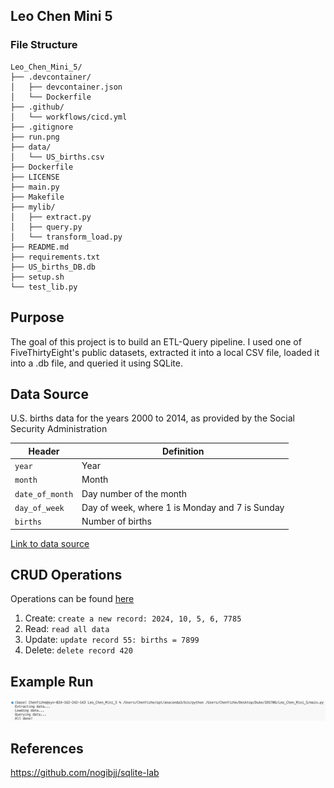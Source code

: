 ## Leo Chen Mini 5



### File Structure
```
Leo_Chen_Mini_5/
├── .devcontainer/
│   ├── devcontainer.json
│   └── Dockerfile
├── .github/
│   └── workflows/cicd.yml
├── .gitignore
├── run.png
├── data/
│   └── US_births.csv
├── Dockerfile
├── LICENSE
├── main.py
├── Makefile
├── mylib/
│   ├── extract.py
│   ├── query.py
│   └── transform_load.py
├── README.md
├── requirements.txt
├── US_births_DB.db
├── setup.sh
└── test_lib.py
```

## Purpose
The goal of this project is to build an ETL-Query pipeline. I used one of FiveThirtyEight's public datasets, extracted it into a local CSV file, loaded it into a .db file, and queried it using SQLite.

## Data Source
U.S. births data for the years 2000 to 2014, as provided by the Social Security Administration

Header | Definition
---|---------
`year` | Year
`month` | Month
`date_of_month` | Day number of the month
`day_of_week` | Day of week, where 1 is Monday and 7 is Sunday
`births` | Number of births

[Link to data source](https://github.com/fivethirtyeight/data/blob/master/births/US_births_2000-2014_SSA.csv)

## CRUD Operations
Operations can be found [here](https://github.com/nogibjj/Leo_Chen_Mini_5/blob/main/mylib/query.py)
1. Create: `create a new record: 2024, 10, 5, 6, 7785`
2. Read: `read all data`
3. Update: `update record 55: births = 7899`
4. Delete: `delete record 420`

## Example Run
![example run](run.png)

## References
https://github.com/nogibjj/sqlite-lab